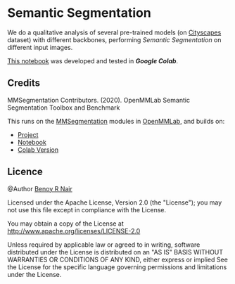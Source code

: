 # Semantic Segmentation
We do a qualitative analysis of several pre-trained models (on [Cityscapes](https://www.cityscapes-dataset.com/) dataset) with different backbones, performing *Semantic Segmentation* on different input images.

[This notebook](https://github.com/BenoyRNair/SemanticSegmentation) was developed and tested in ***Google Colab***.

## Credits

MMSegmentation Contributors. (2020).
OpenMMLab Semantic Segmentation Toolbox and Benchmark

This runs on the [MMSegmentation](https://mmsegmentation.readthedocs.io/en/latest/) modules in [OpenMMLab](https://openmmlab.com/), and builds on:
*   [Project](https://github.com/open-mmlab/mmsegmentation)
*   [Notebook](https://github.com/open-mmlab/mmsegmentation/blob/master/demo/MMSegmentation_Tutorial.ipynb)
*   [Colab Version](https://colab.research.google.com/github/open-mmlab/mmsegmentation/blob/master/demo/MMSegmentation_Tutorial.ipynb)

## Licence
@Author [Benoy R Nair](https://github.com/BenoyRNair)

Licensed under the Apache License, Version 2.0 (the "License"); you may not use this file except in compliance with the License.

You may obtain a copy of the License at
http://www.apache.org/licenses/LICENSE-2.0

Unless required by applicable law or agreed to in writing, software distributed under the License is distributed on an "AS IS" BASIS WITHOUT WARRANTIES OR CONDITIONS OF ANY KIND, either express or implied See the License for the specific language governing permissions and limitations under the License.
